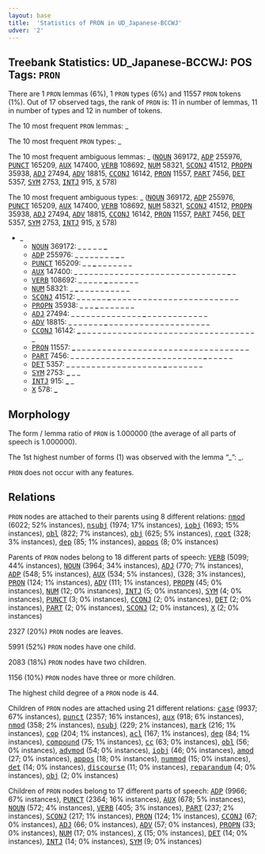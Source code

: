 ```yaml
---
layout: base
title:  'Statistics of PRON in UD_Japanese-BCCWJ'
udver: '2'
---
```


## Treebank Statistics: UD_Japanese-BCCWJ: POS Tags: `PRON`

There are 1 `PRON` lemmas (6%), 1 `PRON` types (6%) and 11557 `PRON` tokens (1%).
Out of 17 observed tags, the rank of `PRON` is: 11 in number of lemmas, 11 in number of types and 12 in number of tokens.

The 10 most frequent `PRON` lemmas: _

The 10 most frequent `PRON` types:  _

The 10 most frequent ambiguous lemmas: _ (<tt><a href="ja_bccwj-pos-NOUN.html">NOUN</a></tt> 369172, <tt><a href="ja_bccwj-pos-ADP.html">ADP</a></tt> 255976, <tt><a href="ja_bccwj-pos-PUNCT.html">PUNCT</a></tt> 165209, <tt><a href="ja_bccwj-pos-AUX.html">AUX</a></tt> 147400, <tt><a href="ja_bccwj-pos-VERB.html">VERB</a></tt> 108692, <tt><a href="ja_bccwj-pos-NUM.html">NUM</a></tt> 58321, <tt><a href="ja_bccwj-pos-SCONJ.html">SCONJ</a></tt> 41512, <tt><a href="ja_bccwj-pos-PROPN.html">PROPN</a></tt> 35938, <tt><a href="ja_bccwj-pos-ADJ.html">ADJ</a></tt> 27494, <tt><a href="ja_bccwj-pos-ADV.html">ADV</a></tt> 18815, <tt><a href="ja_bccwj-pos-CCONJ.html">CCONJ</a></tt> 16142, <tt><a href="ja_bccwj-pos-PRON.html">PRON</a></tt> 11557, <tt><a href="ja_bccwj-pos-PART.html">PART</a></tt> 7456, <tt><a href="ja_bccwj-pos-DET.html">DET</a></tt> 5357, <tt><a href="ja_bccwj-pos-SYM.html">SYM</a></tt> 2753, <tt><a href="ja_bccwj-pos-INTJ.html">INTJ</a></tt> 915, <tt><a href="ja_bccwj-pos-X.html">X</a></tt> 578)

The 10 most frequent ambiguous types:  _ (<tt><a href="ja_bccwj-pos-NOUN.html">NOUN</a></tt> 369172, <tt><a href="ja_bccwj-pos-ADP.html">ADP</a></tt> 255976, <tt><a href="ja_bccwj-pos-PUNCT.html">PUNCT</a></tt> 165209, <tt><a href="ja_bccwj-pos-AUX.html">AUX</a></tt> 147400, <tt><a href="ja_bccwj-pos-VERB.html">VERB</a></tt> 108692, <tt><a href="ja_bccwj-pos-NUM.html">NUM</a></tt> 58321, <tt><a href="ja_bccwj-pos-SCONJ.html">SCONJ</a></tt> 41512, <tt><a href="ja_bccwj-pos-PROPN.html">PROPN</a></tt> 35938, <tt><a href="ja_bccwj-pos-ADJ.html">ADJ</a></tt> 27494, <tt><a href="ja_bccwj-pos-ADV.html">ADV</a></tt> 18815, <tt><a href="ja_bccwj-pos-CCONJ.html">CCONJ</a></tt> 16142, <tt><a href="ja_bccwj-pos-PRON.html">PRON</a></tt> 11557, <tt><a href="ja_bccwj-pos-PART.html">PART</a></tt> 7456, <tt><a href="ja_bccwj-pos-DET.html">DET</a></tt> 5357, <tt><a href="ja_bccwj-pos-SYM.html">SYM</a></tt> 2753, <tt><a href="ja_bccwj-pos-INTJ.html">INTJ</a></tt> 915, <tt><a href="ja_bccwj-pos-X.html">X</a></tt> 578)


* _
  * <tt><a href="ja_bccwj-pos-NOUN.html">NOUN</a></tt> 369172: <b>_</b> _ <b>_</b> <b>_</b> _ _ <b>_</b> <b>_</b> _ <b>_</b> _ <b>_</b>
  * <tt><a href="ja_bccwj-pos-ADP.html">ADP</a></tt> 255976: _ _ _ _ <b>_</b> _ _ _ <b>_</b> _ <b>_</b> _
  * <tt><a href="ja_bccwj-pos-PUNCT.html">PUNCT</a></tt> 165209: _ _ <b>_</b> _ _ _ _ _ _ _
  * <tt><a href="ja_bccwj-pos-AUX.html">AUX</a></tt> 147400: _ _ _ _ _ _ _ _ _ _ _ _ _ _ _ _ _ _ _ _ _ _ _ _ _ _ _ _ _ _ <b>_</b> _
  * <tt><a href="ja_bccwj-pos-VERB.html">VERB</a></tt> 108692: _ _ _ _ _ <b>_</b> _ _ _ _ _ _
  * <tt><a href="ja_bccwj-pos-NUM.html">NUM</a></tt> 58321: _ <b>_</b> _ _ _ _ _ _ _ _ _ _
  * <tt><a href="ja_bccwj-pos-SCONJ.html">SCONJ</a></tt> 41512: _ _ _ _ _ _ <b>_</b> _ _ _ _ _ _ _ _ _ _ _ _ _ _ _ _ _ _ _ _ _ _ _ _ _
  * <tt><a href="ja_bccwj-pos-PROPN.html">PROPN</a></tt> 35938: _ _ _ <b>_</b> _ _ _ _ _ _ _
  * <tt><a href="ja_bccwj-pos-ADJ.html">ADJ</a></tt> 27494: _ _ _ _ _ _ _ _ _ _ _ _ _ _ <b>_</b> _ _ _ _ _ _ _ _ _ _ _ _
  * <tt><a href="ja_bccwj-pos-ADV.html">ADV</a></tt> 18815: _ _ _ _ _ _ _ <b>_</b> _ _ _ _ _ _ _ _ _ _ _ _ _ _ _ _ _ _ _ _
  * <tt><a href="ja_bccwj-pos-CCONJ.html">CCONJ</a></tt> 16142: <b>_</b> _ _ _ _ _ _ _ _ _ _ _ _ _ _ _ _ _ _ _ _ _ _ _ _ _ _ _ _ _ _ _ _ _ _ _
  * <tt><a href="ja_bccwj-pos-PRON.html">PRON</a></tt> 11557: <b>_</b> _ _ _ _ _ _ _ _ _ _ _ _ _ _ _ _ _ _ _ _ _ _ _ _ _ _ _ _ _ _ _ _ _ _
  * <tt><a href="ja_bccwj-pos-PART.html">PART</a></tt> 7456: _ _ _ _ _ _ _ _ _ _ _ _ _ _ _ _ _ _ _ _ _ _ _ _ _ _ <b>_</b> _ _ _ _ _
  * <tt><a href="ja_bccwj-pos-DET.html">DET</a></tt> 5357: _ _ _ _ _ _ _ _ _ _ _ _ _ _ _ _ _ _ _ <b>_</b> _ _ _ _ _ _ _
  * <tt><a href="ja_bccwj-pos-SYM.html">SYM</a></tt> 2753: <b>_</b> _ _
  * <tt><a href="ja_bccwj-pos-INTJ.html">INTJ</a></tt> 915: <b>_</b> _
  * <tt><a href="ja_bccwj-pos-X.html">X</a></tt> 578: <b>_</b>

## Morphology

The form / lemma ratio of `PRON` is 1.000000 (the average of all parts of speech is 1.000000).

The 1st highest number of forms (1) was observed with the lemma “_”: _.

`PRON` does not occur with any features.


## Relations

`PRON` nodes are attached to their parents using 8 different relations: <tt><a href="ja_bccwj-dep-nmod.html">nmod</a></tt> (6022; 52% instances), <tt><a href="ja_bccwj-dep-nsubj.html">nsubj</a></tt> (1974; 17% instances), <tt><a href="ja_bccwj-dep-iobj.html">iobj</a></tt> (1693; 15% instances), <tt><a href="ja_bccwj-dep-obl.html">obl</a></tt> (822; 7% instances), <tt><a href="ja_bccwj-dep-obj.html">obj</a></tt> (625; 5% instances), <tt><a href="ja_bccwj-dep-root.html">root</a></tt> (328; 3% instances), <tt><a href="ja_bccwj-dep-dep.html">dep</a></tt> (85; 1% instances), <tt><a href="ja_bccwj-dep-appos.html">appos</a></tt> (8; 0% instances)

Parents of `PRON` nodes belong to 18 different parts of speech: <tt><a href="ja_bccwj-pos-VERB.html">VERB</a></tt> (5099; 44% instances), <tt><a href="ja_bccwj-pos-NOUN.html">NOUN</a></tt> (3964; 34% instances), <tt><a href="ja_bccwj-pos-ADJ.html">ADJ</a></tt> (770; 7% instances), <tt><a href="ja_bccwj-pos-ADP.html">ADP</a></tt> (548; 5% instances), <tt><a href="ja_bccwj-pos-AUX.html">AUX</a></tt> (534; 5% instances),  (328; 3% instances), <tt><a href="ja_bccwj-pos-PRON.html">PRON</a></tt> (124; 1% instances), <tt><a href="ja_bccwj-pos-ADV.html">ADV</a></tt> (111; 1% instances), <tt><a href="ja_bccwj-pos-PROPN.html">PROPN</a></tt> (45; 0% instances), <tt><a href="ja_bccwj-pos-NUM.html">NUM</a></tt> (12; 0% instances), <tt><a href="ja_bccwj-pos-INTJ.html">INTJ</a></tt> (5; 0% instances), <tt><a href="ja_bccwj-pos-SYM.html">SYM</a></tt> (4; 0% instances), <tt><a href="ja_bccwj-pos-PUNCT.html">PUNCT</a></tt> (3; 0% instances), <tt><a href="ja_bccwj-pos-CCONJ.html">CCONJ</a></tt> (2; 0% instances), <tt><a href="ja_bccwj-pos-DET.html">DET</a></tt> (2; 0% instances), <tt><a href="ja_bccwj-pos-PART.html">PART</a></tt> (2; 0% instances), <tt><a href="ja_bccwj-pos-SCONJ.html">SCONJ</a></tt> (2; 0% instances), <tt><a href="ja_bccwj-pos-X.html">X</a></tt> (2; 0% instances)

2327 (20%) `PRON` nodes are leaves.

5991 (52%) `PRON` nodes have one child.

2083 (18%) `PRON` nodes have two children.

1156 (10%) `PRON` nodes have three or more children.

The highest child degree of a `PRON` node is 44.

Children of `PRON` nodes are attached using 21 different relations: <tt><a href="ja_bccwj-dep-case.html">case</a></tt> (9937; 67% instances), <tt><a href="ja_bccwj-dep-punct.html">punct</a></tt> (2357; 16% instances), <tt><a href="ja_bccwj-dep-aux.html">aux</a></tt> (918; 6% instances), <tt><a href="ja_bccwj-dep-nmod.html">nmod</a></tt> (358; 2% instances), <tt><a href="ja_bccwj-dep-nsubj.html">nsubj</a></tt> (229; 2% instances), <tt><a href="ja_bccwj-dep-mark.html">mark</a></tt> (216; 1% instances), <tt><a href="ja_bccwj-dep-cop.html">cop</a></tt> (204; 1% instances), <tt><a href="ja_bccwj-dep-acl.html">acl</a></tt> (167; 1% instances), <tt><a href="ja_bccwj-dep-dep.html">dep</a></tt> (84; 1% instances), <tt><a href="ja_bccwj-dep-compound.html">compound</a></tt> (75; 1% instances), <tt><a href="ja_bccwj-dep-cc.html">cc</a></tt> (63; 0% instances), <tt><a href="ja_bccwj-dep-obl.html">obl</a></tt> (56; 0% instances), <tt><a href="ja_bccwj-dep-advmod.html">advmod</a></tt> (54; 0% instances), <tt><a href="ja_bccwj-dep-iobj.html">iobj</a></tt> (46; 0% instances), <tt><a href="ja_bccwj-dep-amod.html">amod</a></tt> (27; 0% instances), <tt><a href="ja_bccwj-dep-appos.html">appos</a></tt> (18; 0% instances), <tt><a href="ja_bccwj-dep-nummod.html">nummod</a></tt> (15; 0% instances), <tt><a href="ja_bccwj-dep-det.html">det</a></tt> (14; 0% instances), <tt><a href="ja_bccwj-dep-discourse.html">discourse</a></tt> (11; 0% instances), <tt><a href="ja_bccwj-dep-reparandum.html">reparandum</a></tt> (4; 0% instances), <tt><a href="ja_bccwj-dep-obj.html">obj</a></tt> (2; 0% instances)

Children of `PRON` nodes belong to 17 different parts of speech: <tt><a href="ja_bccwj-pos-ADP.html">ADP</a></tt> (9966; 67% instances), <tt><a href="ja_bccwj-pos-PUNCT.html">PUNCT</a></tt> (2364; 16% instances), <tt><a href="ja_bccwj-pos-AUX.html">AUX</a></tt> (678; 5% instances), <tt><a href="ja_bccwj-pos-NOUN.html">NOUN</a></tt> (572; 4% instances), <tt><a href="ja_bccwj-pos-VERB.html">VERB</a></tt> (405; 3% instances), <tt><a href="ja_bccwj-pos-PART.html">PART</a></tt> (237; 2% instances), <tt><a href="ja_bccwj-pos-SCONJ.html">SCONJ</a></tt> (217; 1% instances), <tt><a href="ja_bccwj-pos-PRON.html">PRON</a></tt> (124; 1% instances), <tt><a href="ja_bccwj-pos-CCONJ.html">CCONJ</a></tt> (67; 0% instances), <tt><a href="ja_bccwj-pos-ADJ.html">ADJ</a></tt> (66; 0% instances), <tt><a href="ja_bccwj-pos-ADV.html">ADV</a></tt> (57; 0% instances), <tt><a href="ja_bccwj-pos-PROPN.html">PROPN</a></tt> (33; 0% instances), <tt><a href="ja_bccwj-pos-NUM.html">NUM</a></tt> (17; 0% instances), <tt><a href="ja_bccwj-pos-X.html">X</a></tt> (15; 0% instances), <tt><a href="ja_bccwj-pos-DET.html">DET</a></tt> (14; 0% instances), <tt><a href="ja_bccwj-pos-INTJ.html">INTJ</a></tt> (14; 0% instances), <tt><a href="ja_bccwj-pos-SYM.html">SYM</a></tt> (9; 0% instances)

